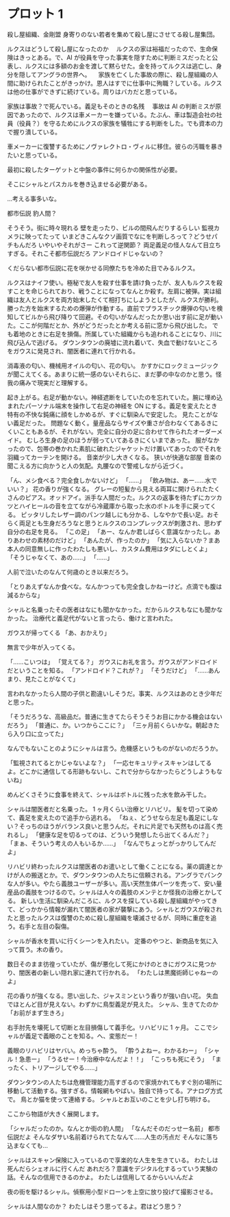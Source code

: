 # プロット 1

殺し屋組織、金剛盟
身寄りのない若者を集めて殺し屋にさせてる殺し屋集団。

ルクスはどうして殺し屋になったのか
　ルクスの家は裕福だったので、生命保険はきっとある。で、AI が役員を守った事実を隠すために判断ミスだったと公表し、ルクスには多額のお金を渡して黙らせた。金を持ってルクスは逃亡し、身分を隠してアングラの世界へ。
　家族を亡くした事故の際に、殺し屋組織の人間に助けられたことがきっかけ。恩人はすでに仕事中に殉職？している。ルクスは他の仕事ができずに続けている。周りはバカだと思っている。

家族は事故？で死んでいる。義足もそのときの名残
　事故は AI の判断ミスが原因であったので、ルクスは車メーカーを嫌っている。たぶん、車は製造会社の社員（役員？）を守るためにルクスの家族を犠牲にする判断をした。でも資本の力で握り潰している。

車メーカーに復讐するためにノヴァレクトロ・ヴィルに移住。彼らの汚職を暴きたいと思っている。

最初に殺したターゲットと中盤の事件に何らかの関係性が必要。

そこにシャルとパスカルを巻き込ませる必要がある。

…考える事多いな。

都市伝説
豹人間？

そうそう。街に時々現れる
壁を走ったり、ビルの間飛んだりするらしい
監視カメラに映ってたって
いまどきこんなクソ画質でなにを判断しろって？どうせパチもんだろ
いやいやそれがさー
これって逆関節？
両足義足の怪人なんて目立ちすぎる。それこそ都市伝説だろ
アンドロイドじゃないの？

くだらない都市伝説に花を咲かせる同僚たちを冷めた目でみるルクス。

ルクスはナイフ使い。極秘で友人を殺す仕事を請け負ったが、友人もルクスを殺すことを命じられており、戦うことになってなんとか殺す。左肩に被弾。実は組織は友人とルクスを両方始末したくて相打ちにしようとしたが、ルクスが勝利。勝った方を始末するための爆弾が作動する。直前でプラスチック爆弾の匂いを検知してビルから飛び降りて回避。その匂いがなんだったか思い出す前に足が動いた。ここが何階だとか、外がどうだったとか考える前に窓から飛び出した。
でも着地のときに右足を損傷。所属していた組織からも追われることになり、川に飛び込んで逃げる。
ダウンタウンの廃墟に流れ着いて、失血で動けないところをガウスに発見され、闇医者に連れて行かれる。

消毒液の匂い、機械用オイルの匂い、花の匂い。
かすかにロックミュージックが聞こえてくる。あまりに統一感のないそれらに、まだ夢の中なのかと思う。怪我の痛みで現実だと理解する。

起き上がる。右足が動かない。神経遮断をしていたのを忘れていた。腕に埋め込まれたパーソナル端末を操作して右足の神経を ON にする。義足を変えたとき特有の不快な鈍痛に顔をしかめるが、すぐに馴染んで安定した。
見たことがない義足だった。
問題なく動く。量産品ならサイズや重さが合わなくてあるきにくいこともあるが、それがない。完全に自分の足に合わせて作られたオーダーメイド。
むしろ生身の足のほうが弱っていてあるきにくいまであった。
服がなかったので、包帯の巻かれた素肌に破れたジャケットだけ置いてあったのでそれを羽織ってカーテンを開ける。
音楽が少し大きくなる。
狭いが快適な部屋
音楽の聞こえる方に向かうと人の気配。丸腰なので警戒しながら近づく。

「ん、メシ食べる？完全食しかないけど」
「……」
「飲み物は、あー……水でいい？」
花の香りが強くなる。
グレーの短髪から見える両耳に開けられたたくさんのピアス。オッドアイ。派手な人間だった。ルクスの返事を待たずにカツカツとハイヒールの音を立てながら冷蔵庫から取った水のボトルを手に戻ってくる。
ピッタリしたレザー調のパンツ越しにも分かる、しなやかで長い足。おそらく両足とも生身だろうなと思うとルクスのコンプレックスが刺激され、思わず自分の右足を見る。
「この足」
「あー、なんか君しばらく意識なかったし。ありあわせの素材のだけど」
「あんたが、作ったのか」
「気に入らないか？まあ本人の同意無しに作ったわたしも悪いし、カスタム費用はタダにしとくよ」
「そうじゃなくて、あの……」
「……」

人前で泣いたのなんて何歳のとき以来だろう。

「とりあえずなんか食べな。なんかつっても完全食しかねーけど。点滴でも腹は減るからな」

シャルと名乗ったその医者はなにも聞かなかった。だからルクスもなにも聞かなかった。
治療代と義足代がないと言ったら、働けと言われた。

ガウスが帰ってくる
「あ、おかえり」

無言で少年が入ってくる。

「……こいつは」
「覚えてる？」
ガウスにお礼を言う。ガウスがアンドロイドだということを知る。
「アンドロイド？これが？」
「そうだけど」
「……あんまり、見たことがなくて」

言われなかったら人間の子供と勘違いしそうだ。事実、ルクスはあのとき少年だと思った。

「そうだろうな、高級品だ。普通に生きてたらそうそうお目にかかる機会はないだろう」
「普通に、か。いつからここに？」
「三ヶ月前くらいかな。朝起きたら入り口に立ってた」

なんでもないことのようにシャルは言う。危機感というものがないのだろうか。

「監視されてるとかじゃないよな？」
「一応セキュリティスキャンはしてるよ。どこかに通信してる形跡もないし、これで分からなかったらどうしようもないね」

めんどくさそうに食事を終えて、シャルはボトルに残った水を飲み干した。

シャルは闇医者だと名乗った。
1 ヶ月くらい治療とリハビリ。
髪を切って染めて、義足を変えたので追手から逃れる。
「ねぇ、どうせなら左足も義足にしない？そっちのほうがバランス良いと思うんだ。それに片足でも天然ものは高く売れるし」
「健康な足を切るってのは、どういう発想したら出てくるんだ？」
「まぁ、そういう考えの人もいるか……」
「なんでちょっとがっかりしてんだよ」

リハビリ終わったルクスは闇医者のお遣いとして働くことになる。薬の調達とかけが人の搬送とか。で、ダウンタウンの人たちに信頼される。アングラでパンクな人が多い。やたら義肢ユーザーが多い。高い天然生体パーツを売って、安い量産品の義肢をつけるので。シャルは人々の義肢のメンテとか怪我の治療とかしてる。
新しい生活に馴染んだころに、ルクスを探している殺し屋組織がやってきて、どっかから情報が漏れて闇医者の家が襲撃にあう。シャルとガウスが殺されたと思ったルクスは復讐のために殺し屋組織を壊滅させるが、同時に重症を追う。右手と左目の裂傷。

シャルが香水を買いに行くシーンを入れたい。
定番のやつと、新商品を気に入って買う。木の香り。

数日そのまま彷徨っていたが、傷が悪化して死にかけのときにガウスに見つかり、闇医者の新しい隠れ家に連れて行かれる。
「わたしは黒魔術師じゃねーのよ」

花の香りが強くなる。思い出した、ジャスミンという香りが強い白い花。
失血でほとんど目が見えない。わずかに鳥型義足が見えた。
シャル、生きてたのか
「お前がまず生きろ」

右手肘先を壊死して切断と左目損傷して義手化。リハビリに 1 ヶ月。
ここでシャルが義足で義眼のことを知る。へ、変態だー！

義眼のリハビリはヤバい。めっちゃ酔う。
「酔うよねー。わかるわー」
「シャル！急患ー」
「うるせー！今治療中なんだよ！！」
「こっちも死にそう」
「まったく、トリアージしてやる……」

ダウンタウンの人たちは危機管理能力高すぎるので家焼かれてもすぐ別の場所に移動して活動する。強すぎる。情報網もやばい。独自で持ってる。アナログ方式で。
鳥とか猫を使って連絡する。
シャルとお互いのことを少し打ち明ける。

ここから物語が大きく展開します。

「シャルだったのか。なんとか街の豹人間」
「なんだそのだっせー名前」
都市伝説だよ
そんなダサい名前着けられてたなんて……人生の汚点だ
そんなに落ち込まなくても…

シャルはスキャン保険に入っているので享楽的な人生を生きている。
わたしは死んだらシェオルに行くんだ
あれだろ？意識をデジタル化するっていう実験の話。そんなの信用できるのかよ。
わたしは信用してるからいいんだよ

夜の街を駆けるシャル。偵察用小型ドローンを上空に放り投げて撮影させる。

シャルは人間なのか？
わたしはそう思ってるよ。君はどう思う？
